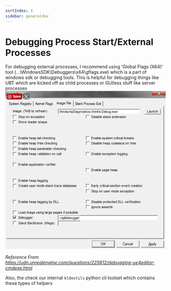 ```yaml
---
sortIndex: 3
sidebar: generaldev
---
```


# Debugging Process Start/External Processes

For debugging external processes, I recommend using 'Global Flags (X64)' tool (...\WindowsSDK\Debuggers\x64\gflags.exe) which is a part of windows sdk or debugging tools.
This is helpful for debugging things like UBT which are kicked off as child processes or GUIless stuff like server processes
![GeneralDebug_DebugExternalProcess](../assets/GeneralDebug_DebugExternalProcess.png)

*Reference From <https://udn.unrealengine.com/questions/225812/debugging-ue4editor-cmdexe.html>*

Also, the check our internal `kldevtils` python cli toolset which contains these types of helpers
